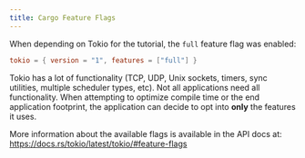 ```yaml
---
title: Cargo Feature Flags
---
```


When depending on Tokio for the tutorial, the `full` feature flag was enabled:

```toml
tokio = { version = "1", features = ["full"] }
```

Tokio has a lot of functionality (TCP, UDP, Unix sockets, timers, sync utilities, multiple scheduler
types, etc). Not all applications need all functionality. When attempting to optimize compile time
or the end application footprint, the application can decide to opt into **only** the features it
uses.

More information about the available flags is available in the API docs at:
<https://docs.rs/tokio/latest/tokio/#feature-flags>
